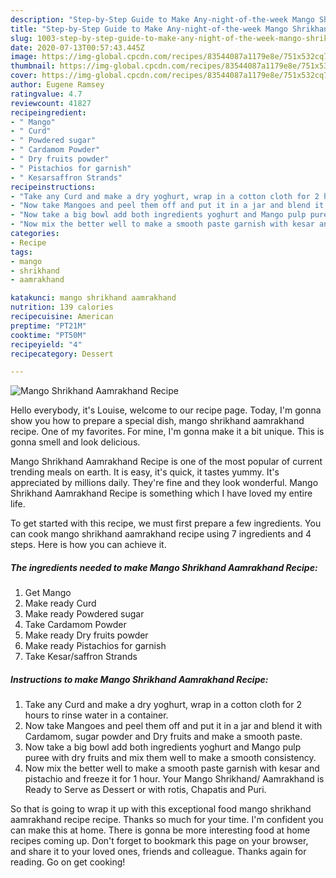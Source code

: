 ```yaml
---
description: "Step-by-Step Guide to Make Any-night-of-the-week Mango Shrikhand Aamrakhand Recipe"
title: "Step-by-Step Guide to Make Any-night-of-the-week Mango Shrikhand Aamrakhand Recipe"
slug: 1003-step-by-step-guide-to-make-any-night-of-the-week-mango-shrikhand-aamrakhand-recipe
date: 2020-07-13T00:57:43.445Z
image: https://img-global.cpcdn.com/recipes/83544087a1179e8e/751x532cq70/mango-shrikhand-aamrakhand-recipe-recipe-main-photo.jpg
thumbnail: https://img-global.cpcdn.com/recipes/83544087a1179e8e/751x532cq70/mango-shrikhand-aamrakhand-recipe-recipe-main-photo.jpg
cover: https://img-global.cpcdn.com/recipes/83544087a1179e8e/751x532cq70/mango-shrikhand-aamrakhand-recipe-recipe-main-photo.jpg
author: Eugene Ramsey
ratingvalue: 4.7
reviewcount: 41827
recipeingredient:
- " Mango"
- " Curd"
- " Powdered sugar"
- " Cardamom Powder"
- " Dry fruits powder"
- " Pistachios for garnish"
- " Kesarsaffron Strands"
recipeinstructions:
- "Take any Curd and make a dry yoghurt, wrap in a cotton cloth for 2 hours to rinse water in a container."
- "Now take Mangoes and peel them off and put it in a jar and blend it with Cardamom, sugar powder and Dry fruits and make a smooth paste."
- "Now take a big bowl add both ingredients yoghurt and Mango pulp puree with dry fruits and mix them well to make a smooth consistency."
- "Now mix the better well to make a smooth paste garnish with kesar and pistachio and freeze it for 1 hour. Your Mango Shrikhand/ Aamrakhand is Ready to Serve as Dessert or with rotis, Chapatis and Puri."
categories:
- Recipe
tags:
- mango
- shrikhand
- aamrakhand

katakunci: mango shrikhand aamrakhand 
nutrition: 139 calories
recipecuisine: American
preptime: "PT21M"
cooktime: "PT50M"
recipeyield: "4"
recipecategory: Dessert

---
```



![Mango Shrikhand Aamrakhand Recipe](https://img-global.cpcdn.com/recipes/83544087a1179e8e/751x532cq70/mango-shrikhand-aamrakhand-recipe-recipe-main-photo.jpg)

Hello everybody, it's Louise, welcome to our recipe page. Today, I'm gonna show you how to prepare a special dish, mango shrikhand aamrakhand recipe. One of my favorites. For mine, I'm gonna make it a bit unique. This is gonna smell and look delicious.

Mango Shrikhand Aamrakhand Recipe is one of the most popular of current trending meals on earth. It is easy, it's quick, it tastes yummy. It's appreciated by millions daily. They're fine and they look wonderful. Mango Shrikhand Aamrakhand Recipe is something which I have loved my entire life.




To get started with this recipe, we must first prepare a few ingredients. You can cook mango shrikhand aamrakhand recipe using 7 ingredients and 4 steps. Here is how you can achieve it.

<!--inarticleads1-->

##### The ingredients needed to make Mango Shrikhand Aamrakhand Recipe:

1. Get  Mango
1. Make ready  Curd
1. Make ready  Powdered sugar
1. Take  Cardamom Powder
1. Make ready  Dry fruits powder
1. Make ready  Pistachios for garnish
1. Take  Kesar/saffron Strands




<!--inarticleads2-->

##### Instructions to make Mango Shrikhand Aamrakhand Recipe:

1. Take any Curd and make a dry yoghurt, wrap in a cotton cloth for 2 hours to rinse water in a container.
1. Now take Mangoes and peel them off and put it in a jar and blend it with Cardamom, sugar powder and Dry fruits and make a smooth paste.
1. Now take a big bowl add both ingredients yoghurt and Mango pulp puree with dry fruits and mix them well to make a smooth consistency.
1. Now mix the better well to make a smooth paste garnish with kesar and pistachio and freeze it for 1 hour. Your Mango Shrikhand/ Aamrakhand is Ready to Serve as Dessert or with rotis, Chapatis and Puri.




So that is going to wrap it up with this exceptional food mango shrikhand aamrakhand recipe recipe. Thanks so much for your time. I'm confident you can make this at home. There is gonna be more interesting food at home recipes coming up. Don't forget to bookmark this page on your browser, and share it to your loved ones, friends and colleague. Thanks again for reading. Go on get cooking!
